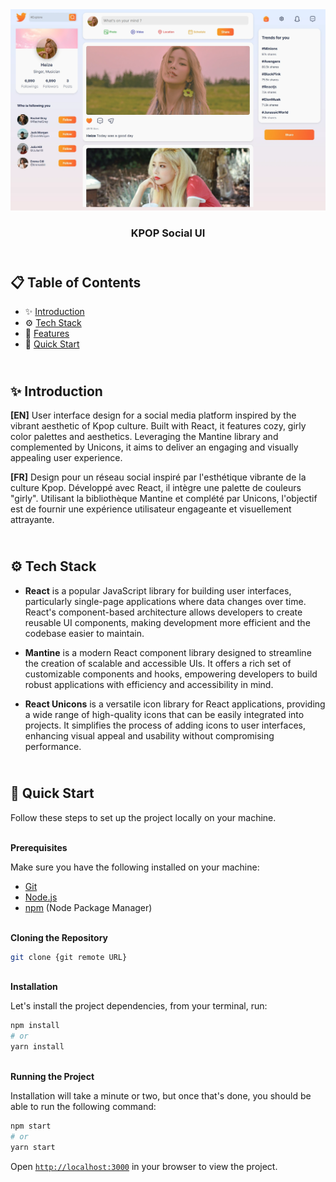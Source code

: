 <div align="center">
    <a href="https://ksocial-fv.netlify.app" target="_blank">
      <img src="public/preview.webp" alt="Project Banner">
    </a>
  <h3 align="center">KPOP Social UI</h3>
</div>

##  <br /> 📋 <a name="table">Table of Contents</a>

- ✨ [Introduction](#introduction)
- ⚙️ [Tech Stack](#tech-stack)
- 📝 [Features](#features)
- 🚀 [Quick Start](#quick-start)

##  <br /> <a name="introduction">✨ Introduction</a>

**[EN]** User interface design for a social media platform inspired by the vibrant aesthetic of Kpop culture. Built with React, it features cozy, girly color palettes and aesthetics. Leveraging the Mantine library and complemented by Unicons, it aims to deliver an engaging and visually appealing user experience.

**[FR]** Design pour un réseau social inspiré par l'esthétique vibrante de la culture Kpop. Développé avec React, il intègre une palette de couleurs "girly". Utilisant la bibliothèque Mantine et complété par Unicons, l'objectif est de fournir une expérience utilisateur engageante et visuellement attrayante.

##  <br /> <a name="tech-stack">⚙️ Tech Stack</a>

- **React** is a popular JavaScript library for building user interfaces, particularly single-page applications where data changes over time. React's component-based architecture allows developers to create reusable UI components, making development more efficient and the codebase easier to maintain. 

- **Mantine** is a modern React component library designed to streamline the creation of scalable and accessible UIs. It offers a rich set of customizable components and hooks, empowering developers to build robust applications with efficiency and accessibility in mind.

- **React Unicons** is a versatile icon library for React applications, providing a wide range of high-quality icons that can be easily integrated into projects. It simplifies the process of adding icons to user interfaces, enhancing visual appeal and usability without compromising performance.


## <br /> <a name="quick-start">🚀 Quick Start</a>

Follow these steps to set up the project locally on your machine.

<br/>**Prerequisites**

Make sure you have the following installed on your machine:

- [Git](https://git-scm.com/)
- [Node.js](https://nodejs.org/en)
- [npm](https://www.npmjs.com/) (Node Package Manager)

<br/>**Cloning the Repository**

```bash
git clone {git remote URL}
```

<br/>**Installation**

Let's install the project dependencies, from your terminal, run:

```bash
npm install
# or
yarn install
```

<br/>**Running the Project**

Installation will take a minute or two, but once that's done, you should be able to run the following command:

```bash
npm start
# or
yarn start
```

Open [`http://localhost:3000`](http://localhost:3000) in your browser to view the project.